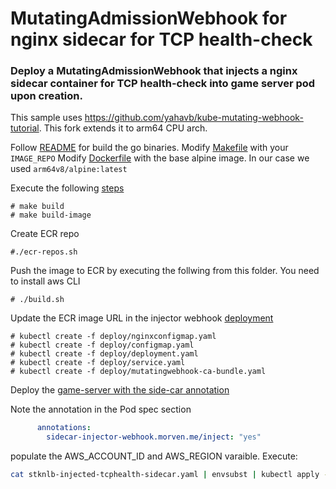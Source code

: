 # MutatingAdmissionWebhook for nginx sidecar for TCP health-check

### Deploy a MutatingAdmissionWebhook that injects a nginx sidecar container for TCP health-check into game server pod upon creation.

This sample uses https://github.com/yahavb/kube-mutating-webhook-tutorial. This fork extends it to arm64 CPU arch. 

Follow [README](./mutatingwebhook-image) for build the go binaries. 
Modify [Makefile](https://github.com/yahavb/kube-mutating-webhook-tutorial/blob/master/Makefile) with your `IMAGE_REPO`
Modify [Dockerfile](https://github.com/yahavb/kube-mutating-webhook-tutorial/blob/master/build/Dockerfile) with the base alpine image. In our case we used `arm64v8/alpine:latest`

Execute the following [steps](./mutatingwebhook-image)

```
# make build
# make build-image
```

Create ECR repo

```
#./ecr-repos.sh
```

Push the image to ECR by executing the follwing from this folder. You need to install aws CLI 

```
# ./build.sh
```

Update the ECR image URL in the injector webhook [deployment](./deployment.yaml)

```
# kubectl create -f deploy/nginxconfigmap.yaml
# kubectl create -f deploy/configmap.yaml
# kubectl create -f deploy/deployment.yaml
# kubectl create -f deploy/service.yaml
# kubectl create -f deploy/mutatingwebhook-ca-bundle.yaml
```

Deploy the [game-server with the side-car annotation](./stknlb-injected-tcphealth-sidecar.yaml)

Note the annotation in the Pod spec section

```yaml
      annotations:
        sidecar-injector-webhook.morven.me/inject: "yes"
```
populate the AWS_ACCOUNT_ID and AWS_REGION varaible. Execute:

```bash
cat stknlb-injected-tcphealth-sidecar.yaml | envsubst | kubectl apply -f -
```

